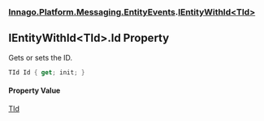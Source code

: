 ### [Innago\.Platform\.Messaging\.EntityEvents](../index.md 'Innago\.Platform\.Messaging\.EntityEvents').[IEntityWithId&lt;TId&gt;](index.md 'Innago\.Platform\.Messaging\.EntityEvents\.IEntityWithId\<TId\>')

## IEntityWithId\<TId\>\.Id Property

Gets or sets the ID\.

```csharp
TId Id { get; init; }
```

#### Property Value
[TId](index.md#Innago.Platform.Messaging.EntityEvents.IEntityWithId_TId_.TId 'Innago\.Platform\.Messaging\.EntityEvents\.IEntityWithId\<TId\>\.TId')